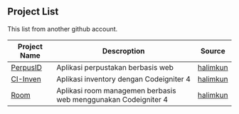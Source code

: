 ## Project List 
This list from another github account.

| Project Name | Descroption | Source |
| --- | --- | --- |
| [PerpusID](https://github.com/halimkun/perpusid) | Aplikasi perpustakan berbasis web | [halimkun](https://github.com/halimkun) |
| [CI-Inven](https://github.com/halimkun/ci-inventory) | Aplikasi inventory dengan Codeigniter 4 | [halimkun](https://github.com/halimkun) |
| [Room](https://github.com/halimkun/room-management) | Aplikasi room managemen berbasis web menggunakan Codeigniter 4 | [halimkun](https://github.com/halimkun) |


